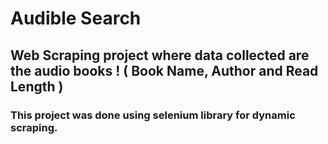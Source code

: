 # Audible Search
## Web Scraping project where data collected are the audio books ! ( Book Name, Author and Read Length )
### This project was done using selenium library for dynamic scraping.
